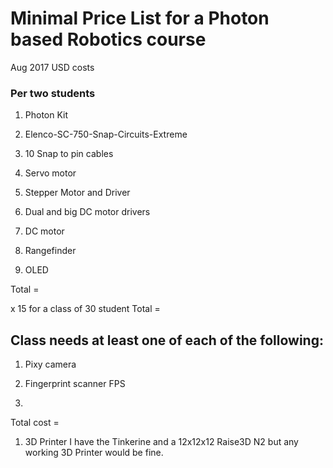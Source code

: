 # Minimal Price List for a Photon based Robotics course 
Aug 2017 USD costs



### Per two students

1. Photon Kit 

1. Elenco-SC-750-Snap-Circuits-Extreme

1. 10 Snap to pin cables

1. Servo motor

1. Stepper Motor and Driver

1. Dual and big DC motor drivers

1. DC motor

1. Rangefinder

1. OLED

Total =   

x 15 for a class of 30 student Total = 


## Class needs at least one of each of the following:

1. Pixy camera

1. Fingerprint scanner FPS

1. 



Total cost = 



1. 3D Printer I have the Tinkerine and a 12x12x12 Raise3D N2 but any working 3D Printer would be fine.





